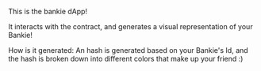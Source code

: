 This is the bankie dApp!

It interacts with the contract, 
and generates a visual representation of your Bankie!

How is it generated:
An hash is generated based on your Bankie's Id, and the hash is broken down into different colors that make up your friend :)
